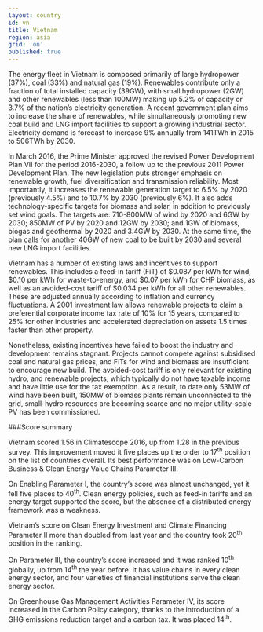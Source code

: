 ```yaml
---
layout: country
id: vn
title: Vietnam
region: asia
grid: 'on'
published: true
---
```

The energy fleet in Vietnam is composed primarily of large hydropower (37%), coal (33%) and natural gas (19%). Renewables contribute only a fraction of total installed capacity (39GW), with small hydropower (2GW) and other renewables (less than 100MW) making up 5.2% of capacity or 3.7% of the nation’s electricity generation. A recent government plan aims to increase the share of renewables, while simultaneously promoting new coal build and LNG import facilities to support a growing industrial sector. Electricity demand is forecast to increase 9% annually from 141TWh in 2015 to 506TWh by 2030.

In March 2016, the Prime Minister approved the revised Power Development Plan VII for the period 2016-2030, a follow up to the previous 2011 Power Development Plan. The new legislation puts stronger emphasis on renewable growth, fuel diversification and transmission reliability. Most importantly, it increases the renewable generation target to 6.5% by 2020 (previously 4.5%) and to 10.7% by 2030 (previously 6%). It also adds technology-specific targets for biomass and solar, in addition to previously set wind goals. The targets are: 710-800MW of wind by 2020 and 6GW by 2030; 850MW of PV by 2020 and 12GW by 2030; and 1GW of biomass, biogas and geothermal by 2020 and 3.4GW by 2030. At the same time, the plan calls for another 40GW of new coal to be built by 2030 and several new LNG import facilities.

Vietnam has a number of existing laws and incentives to support renewables. This includes a feed-in tariff (FiT) of $0.087 per kWh for wind, $0.10 per kWh for waste-to-energy, and $0.07 per kWh for CHP biomass, as well as an avoided-cost tariff of $0.034 per kWh for all other renewables. These are adjusted annually according to inflation and currency fluctuations. A 2001 investment law allows renewable projects to claim a preferential corporate income tax rate of 10% for 15 years, compared to 25% for other industries and accelerated depreciation on assets 1.5 times faster than other property.

Nonetheless, existing incentives have failed to boost the industry and development remains stagnant. Projects cannot compete against subsidised coal and natural gas prices, and FiTs for wind and biomass are insufficient to encourage new build. The avoided-cost tariff is only relevant for existing hydro, and renewable projects, which typically do not have taxable income and have little use for the tax exemption. As a result, to date only 53MW of wind have been built, 150MW of biomass plants remain unconnected to the grid, small-hydro resources are becoming scarce and no major utility-scale PV has been commissioned.


###Score summary

Vietnam scored 1.56 in Climatescope 2016, up from 1.28 in the previous survey. This improvement moved it five places up the order to 17<sup>th</sup> position on the list of countries overall. Its best performance was on Low-Carbon Business & Clean Energy Value Chains Parameter III.

On Enabling Parameter I, the country’s score was almost unchanged, yet it fell five places to 40<sup>th</sup>. Clean energy policies, such as feed-in tariffs and an energy target supported the score, but the absence of a distributed energy framework was a weakness. 

Vietnam’s score on Clean Energy Investment and Climate Financing Parameter II more than doubled from last year and the country took 20<sup>th</sup> position in the ranking. 

On Parameter III, the country’s score increased and it was ranked 10<sup>th</sup> globally, up from 14<sup>th</sup> the year before. It has value chains in every clean energy sector, and four varieties of financial institutions serve the clean energy sector.

On Greenhouse Gas Management Activities Parameter IV, its score increased in the Carbon Policy category, thanks to the introduction of a GHG emissions reduction target and a carbon tax. It was placed 14<sup>th</sup>.
